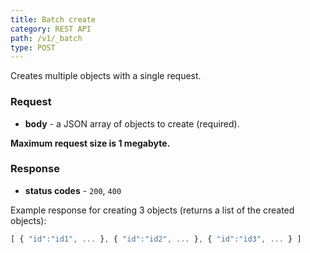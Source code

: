 ```yaml
---
title: Batch create
category: REST API
path: /v1/_batch
type: POST
---
```


Creates multiple objects with a single request.

### Request

- **body** - a JSON array of objects to create (required).

**Maximum request size is 1 megabyte.**

### Response

- **status codes** - `200`, `400`

Example response for creating 3 objects (returns a list of the created objects):

```js
[ { "id":"id1", ... }, { "id":"id2", ... }, { "id":"id3", ... } ]
```
